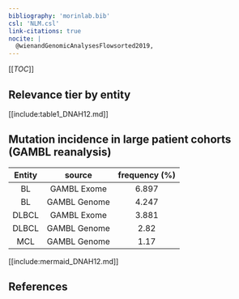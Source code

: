```yaml
---
bibliography: 'morinlab.bib'
csl: 'NLM.csl'
link-citations: true
nocite: |
  @wienandGenomicAnalysesFlowsorted2019, 
---
```


[[_TOC_]]




## Relevance tier by entity

[[include:table1_DNAH12.md]]


## Mutation incidence in large patient cohorts (GAMBL reanalysis)

|Entity|source |frequency (%)|
|:------:|:----:|:----:|
|BL|GAMBL Exome |6.897 |
|BL|GAMBL Genome |4.247 |
|DLBCL|GAMBL Exome |3.881 |
|DLBCL|GAMBL Genome |2.82 |
|MCL|GAMBL Genome |1.17 |


[[include:mermaid_DNAH12.md]]

## References


